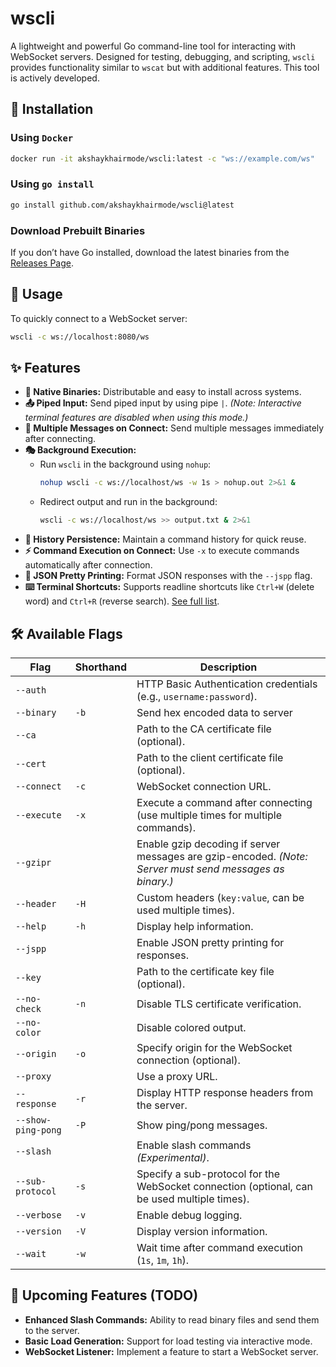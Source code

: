# wscli

A lightweight and powerful Go command-line tool for interacting with WebSocket servers. Designed for testing, debugging, and scripting, `wscli` provides functionality similar to `wscat` but with additional features. This tool is actively developed.

## 🚀 Installation

### Using `Docker`

```sh
docker run -it akshaykhairmode/wscli:latest -c "ws://example.com/ws"
```

### Using `go install`
```sh
go install github.com/akshaykhairmode/wscli@latest
```

### Download Prebuilt Binaries
If you don’t have Go installed, download the latest binaries from the [Releases Page](https://github.com/akshaykhairmode/wscli/releases).

## 🔧 Usage

To quickly connect to a WebSocket server:
```sh
wscli -c ws://localhost:8080/ws
```

## ✨ Features

- **🔹 Native Binaries:** Distributable and easy to install across systems.
- **📤 Piped Input:** Send piped input by using pipe `|`. _(Note: Interactive terminal features are disabled when using this mode.)_
- **📨 Multiple Messages on Connect:** Send multiple messages immediately after connecting.
- **🎭 Background Execution:**
  - Run `wscli` in the background using `nohup`:
    ```sh
    nohup wscli -c ws://localhost/ws -w 1s > nohup.out 2>&1 &
    ```
  - Redirect output and run in the background:
    ```sh
    wscli -c ws://localhost/ws >> output.txt & 2>&1
    ```
- **📜 History Persistence:** Maintain a command history for quick reuse.
- **⚡ Command Execution on Connect:** Use `-x` to execute commands automatically after connection.
- **📌 JSON Pretty Printing:** Format JSON responses with the `--jspp` flag.
- **⌨️ Terminal Shortcuts:** Supports readline shortcuts like `Ctrl+W` (delete word) and `Ctrl+R` (reverse search). [See full list](https://github.com/chzyer/readline/blob/master/doc/shortcut.md).

## 🛠 Available Flags

| Flag             | Shorthand | Description |
|-----------------|----------|-------------|
| `--auth`       |          | HTTP Basic Authentication credentials (e.g., `username:password`). |
| `--binary`     | `-b`     | Send hex encoded data to server |
| `--ca`         |          | Path to the CA certificate file (optional). |
| `--cert`       |          | Path to the client certificate file (optional). |
| `--connect`    | `-c`     | WebSocket connection URL. |
| `--execute`    | `-x`     | Execute a command after connecting (use multiple times for multiple commands). |
| `--gzipr`      |          | Enable gzip decoding if server messages are gzip-encoded. _(Note: Server must send messages as binary.)_ |
| `--header`     | `-H`     | Custom headers (`key:value`, can be used multiple times). |
| `--help`       | `-h`     | Display help information. |
| `--jspp`       |          | Enable JSON pretty printing for responses. |
| `--key`        |          | Path to the certificate key file (optional). |
| `--no-check`   | `-n`     | Disable TLS certificate verification. |
| `--no-color`   |          | Disable colored output. |
| `--origin`     | `-o`     | Specify origin for the WebSocket connection (optional). |
| `--proxy`      |          | Use a proxy URL. |
| `--response`   | `-r`     | Display HTTP response headers from the server. |
| `--show-ping-pong` | `-P` | Show ping/pong messages. |
| `--slash`      |          | Enable slash commands _(Experimental)_. |
| `--sub-protocol` | `-s`   | Specify a sub-protocol for the WebSocket connection (optional, can be used multiple times). |
| `--verbose`    | `-v`     | Enable debug logging. |
| `--version`    | `-V`     | Display version information. |
| `--wait`       | `-w`     | Wait time after command execution (`1s`, `1m`, `1h`). |

## 🚧 Upcoming Features (TODO)

- **Enhanced Slash Commands:** Ability to read binary files and send them to the server.
- **Basic Load Generation:** Support for load testing via interactive mode.
- **WebSocket Listener:** Implement a feature to start a WebSocket server.
